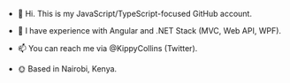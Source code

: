 - 👋 Hi. This is my JavaScript/TypeScript-focused GitHub account.

- 👀 I have experience with Angular and .NET Stack (MVC, Web API, WPF).

- 📫 You can reach me via @KippyCollins (Twitter). 

- 🌞 Based in Nairobi, Kenya.

<!---
CollinsKippy/CollinsKippy is a ✨ special ✨ repository because its `README.md` (this file) appears on your GitHub profile.
You can click the Preview link to take a look at your changes.
--->
